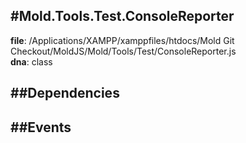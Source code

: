 
#Mold.Tools.Test.ConsoleReporter
---------------------------------------

__file__: /Applications/XAMPP/xamppfiles/htdocs/Mold Git Checkout/MoldJS/Mold/Tools/Test/ConsoleReporter.js  
__dna__: class  


	






##Dependencies
--------------



##Events
--------------






 

 


 



		

